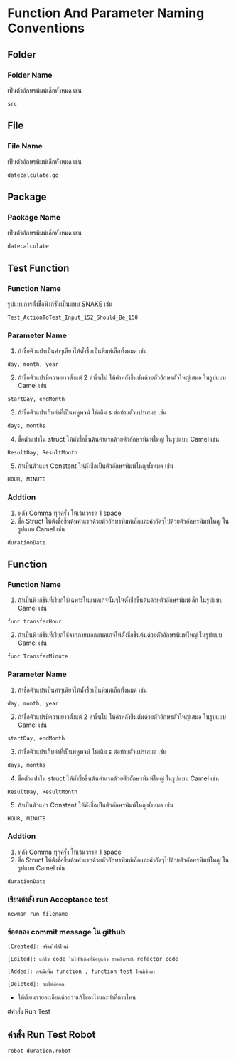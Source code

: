# Function And Parameter Naming Conventions

## Folder
### Folder Name
เป็นตัวอักษรพิมพ์เล็กทั้งหมด เช่น
```
src
```

## File
### File Name
เป็นตัวอักษรพิมพ์เล็กทั้งหมด เช่น
```
datecalculate.go
```

## Package
### Package Name
เป็นตัวอักษรพิมพ์เล็กทั้งหมด เช่น
```
datecalculate
```

## Test Function
### Function Name
รูปแบบการตั้งชื่อฟังก์ชันเป็นแบบ SNAKE เช่น
``````````
Test_ActionToTest_Input_152_Should_Be_150
``````````

### Parameter Name
1. ถ้าชื่อตัวแปรเป็นคำๆเดียวให้ตั้งชื่อเป็นพิมพ์เล็กทั้งหมด เช่น
```
day, month, year
```
2. ถ้าชื่อตัวแปรมีความยาวตั้งแต่ 2 คำขึ้นไป ให้คำหลังขึ้นตันด้วยตัวอักษรตัวใหญ่เสมอ ในรูปแบบ Camel เช่น
```
startDay, endMonth
```
3. ถ้าชื่อตัวแปรเก็บค่าที่เป็นพหูพจน์ ให้เติม s ต่อท้ายตัวแปรเสมอ เช่น
```
days, months
```
4. ชื่อตัวแปรใน struct ให้ตังชื่อขึ้นต้นคำแรกด้วยตัวอักษรพิมพ์ใหญ่ ในรูปแบบ Camel เช่น
```
ResultDay, ResultMonth
```
5. ถ้าเป็นตัวแปร Constant ให้ตังชื่อเป็นตัวอักษรพิมพ์ใหญ่ทั้งหมด เช่น
```
HOUR, MINUTE
```

### Addtion
1. หลัง Comma ทุกครั้ง ให้เว้นวรรค 1 space
2. ชื่อ Struct ให้ตังชื่อขึ้นต้นคำแรกด้วยตัวอักษรพิมพ์เล็กและคำถัดๆไปด้วยตัวอักษรพิมพ์ใหญ่ ในรูปแบบ Camel เช่น
```
durationDate
```

## Function
### Function Name
1. ถ้าเป็นฟังก์ชันที่เรียกใช้เฉพาะในแพคเกจนั้นๆให้ตั้งชื่อขึ้นต้นด้วยตัวอักษรพิมพ์เล็ก ในรูปแบบ Camel เช่น
```
func transferHour
```
2. ถ้าเป็นฟังก์ชันที่เรียกใช้จากภายนอกแพคเกจให้ตั้งชื่อขึ้นต้นด้วยตััวอักษรพิมพ์ใหญ่ ในรูปแบบ Camel เช่น
```
func TransferMinute
```

### Parameter Name
1. ถ้าชื่อตัวแปรเป็นคำๆเดียวให้ตั้งชื่อเป็นพิมพ์เล็กทั้งหมด เช่น
```
day, month, year
```
2. ถ้าชื่อตัวแปรมีความยาวตั้งแต่ 2 คำขึ้นไป ให้คำหลังขึ้นตันด้วยตัวอักษรตัวใหญ่เสมอ ในรูปแบบ Camel เช่น
```
startDay, endMonth
```
3. ถ้าชื่อตัวแปรเก็บค่าที่เป็นพหูพจน์ ให้เติม s ต่อท้ายตัวแปรเสมอ เช่น
```
days, months
```
4. ชื่อตัวแปรใน struct ให้ตังชื่อขึ้นต้นคำแรกด้วยตัวอักษรพิมพ์ใหญ่ ในรูปแบบ Camel เช่น
```
ResultDay, ResultMonth
```
5. ถ้าเป็นตัวแปร Constant ให้ตังชื่อเป็นตัวอักษรพิมพ์ใหญ่ทั้งหมด เช่น
```
HOUR, MINUTE
```

### Addtion
1. หลัง Comma ทุกครั้ง ให้เว้นวรรค 1 space
2. ชื่อ Struct ให้ตังชื่อขึ้นต้นคำแรกด้วยตัวอักษรพิมพ์เล็กและคำถัดๆไปด้วยตัวอักษรพิมพ์ใหญ่ ในรูปแบบ Camel เช่น
```
durationDate
```

### เขียนคำสั่ง run Acceptance test 
```
newman run filename
```


### ข้อตกลง commit message ใน github
`[Created]: สร้างไฟล์ใหม่`

`[Edited]: แก้ไข code ในไฟล์เดิมที่มีอยู่แล้ว รวมถึงกรณี refactor code`

`[Added]: กรณีเพิ่ม function , function test ใหม่เข้ามา`

`[Deleted]: ลบไฟล์ออก`

* ให้เขียนรายละเอียดด้วยว่าแก้ไขอะไรและทำที่ตรงไหน

#คำสั่ง Run Test
## ค่าสั่ง Run Test Robot
```
robot duration.robot
```